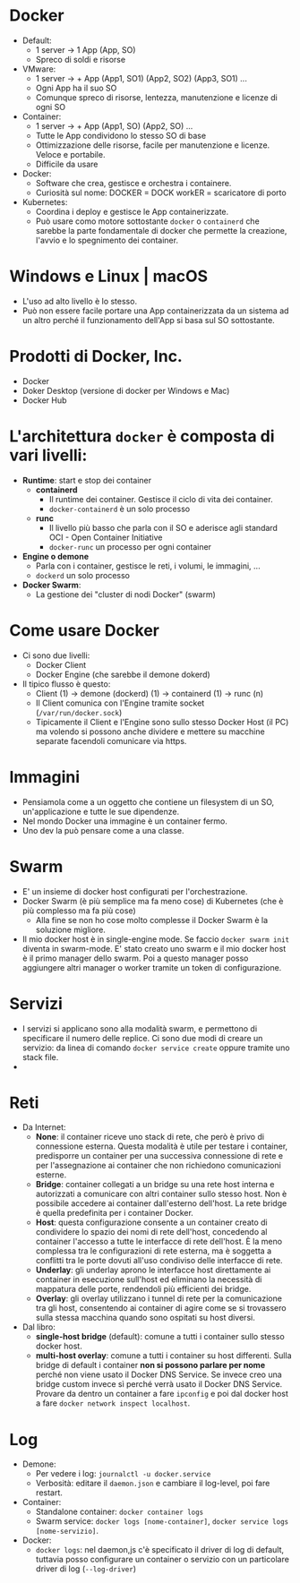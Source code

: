 # Docker
* Default:
    * 1 server -> 1 App (App, SO)
    * Spreco di soldi e risorse
* VMware:
    * 1 server -> + App (App1, SO1) (App2, SO2) (App3, SO1) ...
    * Ogni App ha il suo SO
    * Comunque spreco di risorse, lentezza, manutenzione e licenze di ogni SO
* Container:
    * 1 server -> + App (App1, SO) (App2, SO) ...
    * Tutte le App condividono lo stesso SO di base
    * Ottimizzazione delle risorse, facile per manutenzione e licenze. Veloce e portabile.
    * Difficile da usare
* Docker:
    * Software che crea, gestisce e orchestra i containere.
    * Curiosità sul nome: DOCKER = DOCK workER = scaricatore di porto
* Kubernetes:
    * Coordina i deploy e gestisce le App containerizzate.
    * Può usare como motore sottostante `docker` o `containerd` che sarebbe la parte fondamentale di docker che permette la creazione, l'avvio e lo spegnimento dei container.

# Windows e Linux | macOS
  * L'uso ad alto livello è lo stesso.
  * Può non essere facile portare una App containerizzata da un sistema ad un altro perché il funzionamento dell'App si basa sul SO sottostante.

# Prodotti di Docker, Inc.
  * Docker
  * Doker Desktop (versione di docker per Windows e Mac) 
  * Docker Hub

# L'architettura `docker` è composta di vari livelli:
  * __Runtime__: start e stop dei container
    * __containerd__
      * Il runtime dei container. Gestisce il ciclo di vita dei container.
      * `docker-containerd` è un solo processo
    * __runc__
      * Il livello più basso che parla con il SO e aderisce agli standard OCI - Open Container Initiative
      * `docker-runc` un processo per ogni container
  * __Engine o demone__
    * Parla con i container, gestisce le reti, i volumi, le immagini, ...
    * `dockerd` un solo processo
  * __Docker Swarm__:
    * La gestione dei "cluster di nodi Docker" (swarm)

# Come usare Docker
* Ci sono due livelli:
  * Docker Client
  * Docker Engine (che sarebbe il demone dokerd)
* Il tipico flusso è questo:
  * Client (1) -> demone (dockerd) (1) -> containerd (1) -> runc (n) 
  * Il Client comunica con l'Engine tramite socket (`/var/run/docker.sock`)
  * Tipicamente il Client e l'Engine sono sullo stesso Docker Host (il PC) ma volendo si possono anche dividere e mettere su macchine separate facendoli comunicare via https.

# Immagini
* Pensiamola come a un oggetto che contiene un filesystem di un SO, un'applicazione e tutte le sue dipendenze.
* Nel mondo Docker una immagine è un container fermo.
* Uno dev la può pensare come a una classe.

# Swarm
* E' un insieme di docker host configurati per l'orchestrazione.
* Docker Swarm (è più semplice ma fa meno cose) di Kubernetes (che è più complesso ma fa più cose)
  * Alla fine se non ho cose molto complesse il Docker Swarm è la soluzione migliore. 
* Il mio docker host è in single-engine mode. Se faccio `docker swarm init` diventa in swarm-mode. E' stato creato uno swarm e il mio docker host è il primo manager dello swarm. Poi a questo manager posso aggiungere
altri manager o worker tramite un token di configurazione.

# Servizi
* I servizi si applicano sono alla modalità swarm, e permettono di specificare il numero delle replice. Ci sono due modi di creare un servizio:
da linea di comando `docker service create` oppure tramite uno stack file.
* 
# Reti
* Da Internet:
  * __None__: il container riceve uno stack di rete, che però è privo di connessione esterna. Questa modalità è utile per testare i container, predisporre un container per una successiva connessione di rete e per l'assegnazione ai container che non richiedono comunicazioni esterne.
  * __Bridge__: container collegati a un bridge su una rete host interna e autorizzati a comunicare con altri container sullo stesso host. Non è possibile accedere ai container dall'esterno dell'host. La rete bridge è quella predefinita per i container Docker.
  * __Host__: questa configurazione consente a un container creato di condividere lo spazio dei nomi di rete dell'host, concedendo al container l'accesso a tutte le interfacce di rete dell'host. È la meno complessa tra le configurazioni di rete esterna, ma è soggetta a conflitti tra le porte dovuti all'uso condiviso delle interfacce di rete.
  * __Underlay__: gli underlay aprono le interfacce host direttamente ai container in esecuzione sull'host ed eliminano la necessità di mappatura delle porte, rendendoli più efficienti dei bridge.
  * __Overlay__: gli overlay utilizzano i tunnel di rete per la comunicazione tra gli host, consentendo ai container di agire come se si trovassero sulla stessa macchina quando sono ospitati su host diversi.
* Dal libro:
  * __single-host bridge__ (default): comune a tutti i container sullo stesso docker host.
  * __multi-host overlay__: comune a tutti i container su host differenti.
Sulla bridge di default i container __non si possono parlare per nome__ perché non viene usato il Docker DNS Service. Se invece creo una bridge custom invece sì perché verrà usato il Docker DNS Service.
Provare da dentro un container a fare `ipconfig` e poi dal docker host a fare `docker network inspect localhost`.

# Log
* Demone:
  * Per vedere i log: `journalctl -u docker.service`
  * Verbosità: editare il `daemon.json` e cambiare il log-level, poi fare restart.
* Container:
  * Standalone container: `docker container logs`
  * Swarm service: `docker logs [nome-container]`, `docker service logs [nome-servizio]`.
* Docker:
  * `docker logs`: nel daemon,js c'è specificato il driver di log di default, tuttavia posso configurare un container o servizio con un particolare driver di log (`--log-driver`)